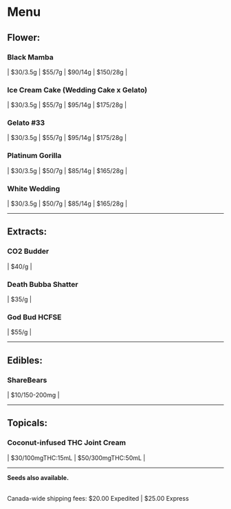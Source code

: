 # Menu

## Flower:
### Black Mamba 
| $30/3.5g | $55/7g | $90/14g | $150/28g |
### Ice Cream Cake (Wedding Cake x Gelato) 
| $30/3.5g | $55/7g | $95/14g | $175/28g |
### Gelato #33 
| $30/3.5g | $55/7g | $95/14g | $175/28g |
### Platinum Gorilla 
| $30/3.5g | $50/7g | $85/14g | $165/28g |
### White Wedding 
| $30/3.5g | $50/7g | $85/14g | $165/28g | 

--------------------------------------------------------------------- 

## Extracts:
### CO2 Budder 
| $40/g |
### Death Bubba Shatter 
| $35/g |
### God Bud HCFSE 
| $55/g |

--------------------------------------------------------------------- 

## Edibles:
### ShareBears 
| $10/150-200mg |
  
--------------------------------------------------------------------- 

## Topicals:
### Coconut-infused THC Joint Cream
| $30/100mgTHC:15mL | $50/300mgTHC:50mL |

--------------------------------------------------------------------- 

<b>Seeds also available.</b>

<br>
Canada-wide shipping fees:
$20.00 Expedited | $25.00 Express
